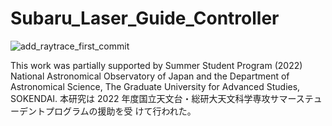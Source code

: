 # Subaru_Laser_Guide_Controller
![add_raytrace_first_commit](https://user-images.githubusercontent.com/80835540/183735981-1f515956-656d-4548-8441-5d8be5f5da1d.png)



This work was partially supported by Summer Student Program (2022) National Astronomical Observatory of Japan and the Department of Astronomical Science, The Graduate University for Advanced Studies, SOKENDAI. 本研究は 2022 年度国立天文台・総研大天文科学専攻サマーステューデントプログラムの援助を受 けて行われた。
